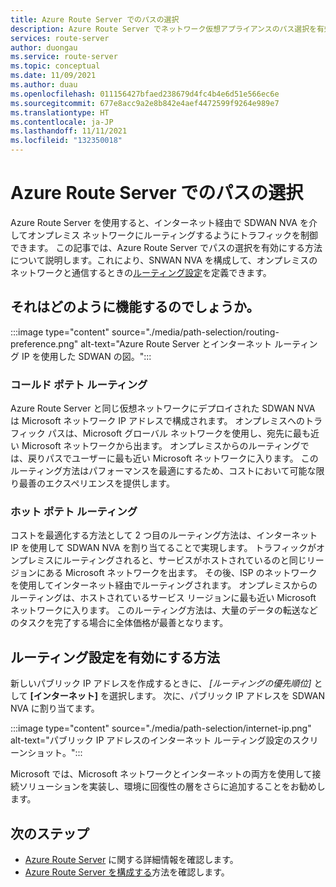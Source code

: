 ```yaml
---
title: Azure Route Server でのパスの選択
description: Azure Route Server でネットワーク仮想アプライアンスのパス選択を有効にする方法について説明します。
services: route-server
author: duongau
ms.service: route-server
ms.topic: conceptual
ms.date: 11/09/2021
ms.author: duau
ms.openlocfilehash: 011156427bfaed238679d4fc4b4e6d51e566ec6e
ms.sourcegitcommit: 677e8acc9a2e8b842e4aef4472599f9264e989e7
ms.translationtype: HT
ms.contentlocale: ja-JP
ms.lasthandoff: 11/11/2021
ms.locfileid: "132350018"
---
```

# <a name="path-selection-with-azure-route-server"></a>Azure Route Server でのパスの選択

Azure Route Server を使用すると、インターネット経由で SDWAN NVA を介してオンプレミス ネットワークにルーティングするようにトラフィックを制御できます。 この記事では、Azure Route Server でパスの選択を有効にする方法について説明します。これにより、SNWAN NVA を構成して、オンプレミスのネットワークと通信するときの[ルーティング設定](../virtual-network/ip-services/routing-preference-overview.md)を定義できます。

## <a name="how-does-it-work"></a>それはどのように機能するのでしょうか。

:::image type="content" source="./media/path-selection/routing-preference.png" alt-text="Azure Route Server とインターネット ルーティング IP を使用した SDWAN の図。":::

### <a name="cold-potato-routing"></a>コールド ポテト ルーティング

Azure Route Server と同じ仮想ネットワークにデプロイされた SDWAN NVA は Microsoft ネットワーク IP アドレスで構成されます。 オンプレミスへのトラフィック パスは、Microsoft グローバル ネットワークを使用し、宛先に最も近い Microsoft ネットワークから出ます。 オンプレミスからのルーティングでは、戻りパスでユーザーに最も近い Microsoft ネットワークに入ります。 このルーティング方法はパフォーマンスを最適にするため、コストにおいて可能な限り最善のエクスペリエンスを提供します。 

### <a name="hot-potato-routing"></a>ホット ポテト ルーティング

コストを最適化する方法として 2 つ目のルーティング方法は、インターネット IP を使用して SDWAN NVA を割り当てることで実現します。 トラフィックがオンプレミスにルーティングされると、サービスがホストされているのと同じリージョンにある Microsoft ネットワークを出ます。 その後、ISP のネットワークを使用してインターネット経由でルーティングされます。 オンプレミスからのルーティングは、ホストされているサービス リージョンに最も近い Microsoft ネットワークに入ります。 このルーティング方法は、大量のデータの転送などのタスクを完了する場合に全体価格が最善となります。

## <a name="how-to-enable-routing-preference"></a>ルーティング設定を有効にする方法

新しいパブリック IP アドレスを作成するときに、 *[ルーティングの優先順位]* として **[インターネット]** を選択します。 次に、パブリック IP アドレスを SDWAN NVA に割り当てます。

:::image type="content" source="./media/path-selection/internet-ip.png" alt-text="パブリック IP アドレスのインターネット ルーティング設定のスクリーンショット。":::

Microsoft では、Microsoft ネットワークとインターネットの両方を使用して接続ソリューションを実装し、環境に回復性の層をさらに追加することをお勧めします。

## <a name="next-steps"></a>次のステップ

- [Azure Route Server](route-server-faq.md) に関する詳細情報を確認します。
- [Azure Route Server を構成する](quickstart-configure-route-server-powershell.md)方法を確認します。
